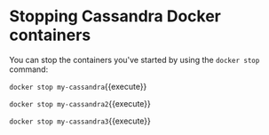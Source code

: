 # Stopping Cassandra Docker containers

You can stop the containers you've started by using the `docker stop` command:

`docker stop my-cassandra`{{execute}}

`docker stop my-cassandra2`{{execute}}

`docker stop my-cassandra3`{{execute}}

